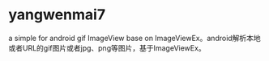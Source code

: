# yangwenmai7
a simple for android gif ImageView base on ImageViewEx。android解析本地或者URL的gif图片或者jpg、png等图片，基于ImageViewEx。
